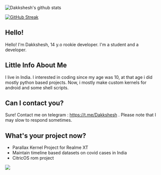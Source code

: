 ![Dakkshesh's github stats](https://github-readme-stats.vercel.app/api?username=dakkshesh07&show_icons=true&theme=algolia)

[![GitHub Streak](https://github-readme-streak-stats.herokuapp.com/?user=dakkshesh07&theme=dark)](https://github.com/DenverCoder1/github-readme-streak-stats)

## Hello!
Hello! I'm Dakkshesh, 14 y.o rookie developer. I'm a student and a developer.

## Little Info About Me
I live in India. I interested in coding since my age was 10, at that age i did mostly python based projects. Now, i mostly make custom kernels for android and some shell scripts.

## Can I contact you?
Sure! Contact me on telegram : https://t.me/Dakkshesh . Please note that I may slow to respond sometimes.

## What's your project now?
- Parallax Kernel Project for Realme XT
- Maintain timeline based datasets on covid cases in India
- CitricOS rom project


![](https://komarev.com/ghpvc/?username=dakkshesh07)
